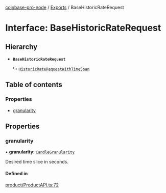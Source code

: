 [coinbase-pro-node](../README.md) / [Exports](../modules.md) / BaseHistoricRateRequest

# Interface: BaseHistoricRateRequest

## Hierarchy

- **`BaseHistoricRateRequest`**

  ↳ [`HistoricRateRequestWithTimeSpan`](HistoricRateRequestWithTimeSpan.md)

## Table of contents

### Properties

- [granularity](BaseHistoricRateRequest.md#granularity)

## Properties

### granularity

• **granularity**: [`CandleGranularity`](../enums/CandleGranularity.md)

Desired time slice in seconds.

#### Defined in

[product/ProductAPI.ts:72](https://github.com/bennycode/coinbase-pro-node/blob/6b575f0/src/product/ProductAPI.ts#L72)
